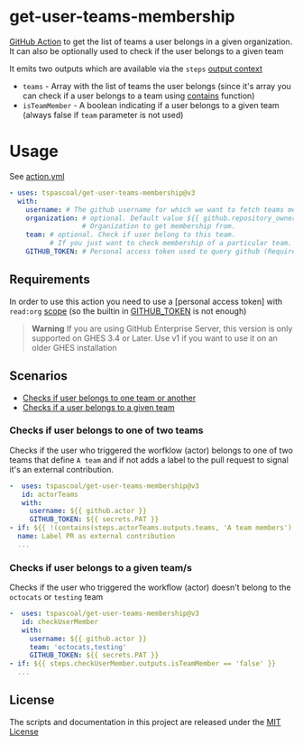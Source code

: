 # get-user-teams-membership

[GitHub Action](https://github.com/features/actions) to get the list of teams a user belongs in a given organization.
It can also be optionally used to check if the user belongs to a given team

It emits two outputs which are available via the `steps` [output context](https://docs.github.com/en/actions/reference/context-and-expression-syntax-for-github-actions#steps-context)

* `teams` - Array with the list of teams the user belongs (since it's array you can check if a user belongs to a team using [contains](https://docs.github.com/en/actions/reference/context-and-expression-syntax-for-github-actions#contains) function)
* `isTeamMember` - A boolean indicating if a user belongs to a given team (always false if `team` parameter is not used)

# Usage

See [action.yml](action.yml)

```yaml
- uses: tspascoal/get-user-teams-membership@v3
  with:
    username: # The github username for which we want to fetch teams membership in a given organization.
    organization: # optional. Default value ${{ github.repository_owner }} 
                  # Organization to get membership from.
    team: # optional. Check if user belong to this team. 
          # If you just want to check membership of a particular team. (only team name, don't include orgname)
    GITHUB_TOKEN: # Personal access token used to query github (Requires scope: `read:org`)
```

## Requirements

In order to use this action you need to use a [personal access token] 
with `read:org` [scope](https://docs.github.com/en/developers/apps/scopes-for-oauth-apps#available-scopes) 
(so the builtin in [GITHUB_TOKEN](https://docs.github.com/en/actions/configuring-and-managing-workflows/authenticating-with-the-github_token) is not enough)

> **Warning** If you are using GitHub Enterprise Server, this version is only supported on GHES 3.4 or Later. Use v1 if you want to use it on an older GHES installation


## Scenarios

- [Checks if user belongs to one team or another](#Checks-if-user-belongs-to-one-of-two-teams)
- [Checks if a user belongs to a given team](#Checks-if-user-belongs-to-a-given-team)

### Checks if user belongs to one of two teams

Checks if the user who triggered the worfklow (actor) belongs to one of two teams that define `A team` 
and if not adds a label to the pull request to signal it's an external contribution.

```yaml
-  uses: tspascoal/get-user-teams-membership@v3
   id: actorTeams
   with:
     username: ${{ github.actor }}
     GITHUB_TOKEN: ${{ secrets.PAT }}
- if: ${{ !(contains(steps.actorTeams.outputs.teams, 'A team members') || contains(steps.actorTeams.outputs.teams, 'A team admins')) }}
  name: Label PR as external contribution
  ...  
```

### Checks if user belongs to a given team/s

Checks if the user who triggered the workflow (actor) doesn't belong to the `octocats` or `testing` team

```yaml
-  uses: tspascoal/get-user-teams-membership@v3
   id: checkUserMember
   with:
     username: ${{ github.actor }}
     team: 'octocats,testing'
     GITHUB_TOKEN: ${{ secrets.PAT }}
- if: ${{ steps.checkUserMember.outputs.isTeamMember == 'false' }}
  ...  
```

## License

The scripts and documentation in this project are released under the [MIT License](LICENSE)
